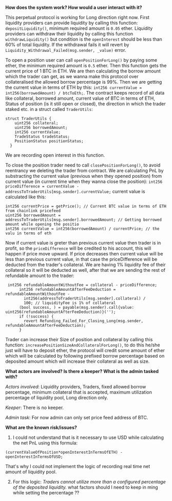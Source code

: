 **How does the system work? How would a user interact with it?**

This perpetual protocol is working for Long direction right now. First liquidity providers can provide liquidity by calling this function: `depositLiquidity()`, minimum required amount is `0.05` ether. Liquidity providers can withdraw their liquidity by calling this function `withdrawLiquidity()` but condition is the `openInterest` should be less than 60% of total liquidity. If the withdrawal fails it will revert by `Liquidity_Withdrawal_Failed(msg.sender, _value)` error.

To open a position user can call `openPositionForLong()` by paying some ether, the minimum required amount is `0.5` ether. Then this function gets the current price of 1 BTC in ETH. We are then calculating the borrow amount which the trader can get, as we wanna make this protocol over collateralised the allowed borrow percentage is 99%. Then we are getting the current value in terms of ETH by this: `int256 currentValue = int256(borrowedAmount) / btcToEth;`. The contract keeps record of all data like collateral, borrowed amount, current value of BTC in terms of ETH, Status of position (is it still open or closed), the direction in which the trader staked etc. in a struct called `TraderUtils`:

```solidity
struct TraderUtils {
    uint256 collateral;
    uint256 borrowedAmount;
    int256 currentValue;
    TradeStatus tradeStatus;
    PositionStatus positionStatus;
  }
```

We are recording open interest in this function.

To close the position trader need to call `closePositionForLong()`, to avoid reentrancy we deleting the trader from contract. We are calculating PnL by substracting the current value (previous when they opened position) from current value (in current time when they wanna close the position):
`int256 priceDifference = currentValue - addressToTraderUtils[msg.sender].currentValue;`
current value is calculated like this:

```solidity
int256 currentPrice = getPrice(); // Current BTC value in terms of ETH from chainlink pricefeed
uint256 borrowedAmount = addressToTraderUtils[msg.sender].borrowedAmount; // Getting borrowed amount while opening the positio
int256 currentValue = int256(borrowedAmount) / currentPrice; // the valu in terms of eth
```

Now if current value is greter than previous current value then trader is in profit, so the `priceDifference` will be credited to his account, this will happen if price move upward.
If price decreases then current value will be less than previous current value, in that case the priceDifference will be deducted from the trader's collateral. We are having 1% liquidity fee of their collateral so it will be deducted as well, after that we are sending the rest of refundable amount to the trader:

```solidity
 int256 refundableAmountWithoutFee = collateral - priceDifference;
      int256 refundableAmountAfterFeeDeduction = refundableAmountWithoutFee -
        int256(addressToTraderUtils[msg.sender].collateral) /
        100; // liquidityFee is 1% of collateral
      (bool success, ) = payable(msg.sender).call{value: uint256(refundableAmountAfterFeeDeduction)}('');
      if (!success) {
        revert Refunding_Failed_For_Closing_Long(msg.sender, refundableAmountAfterFeeDeduction);
      }
```

Trader can increase their Size of position and collateral by calling this function: `increasePositionSizeAndCollateralForLong()`, to do this he/she just will have to deposit ether, the protocol will credit some amount of ether which will be calculated by following prefixed borrow percentage based on deposited amount which will increase their collateral as well as size.

**What actors are involved? Is there a keeper? What is the admin tasked with?**

*Actors involved*: Liquidity providers, Traders, fixed allowed borrow percentage, minimum collateral that is accepted, maximum utilization percentage of liquidity pool, Long direction only.

*Keeper*: There is no keeper.

*Admin task*: For now admin can only set price feed address of BTC.

**What are the known risk/issues?**

1. I could not understand that is it necessary to use USD while calculating the net PnL using this formula:
```solidity
(currentValueOfPosition*openInterestInTermsOfETH) - openInterestInTermsOfUSD;
```
That's why I could not implement the logic of recording real time net amount of liquidity pool.

2. For this logic: *Traders cannot utilize more than a configured percentage of the deposited liquidity.* what factors should I need to keep in ming while setting the percentage ??